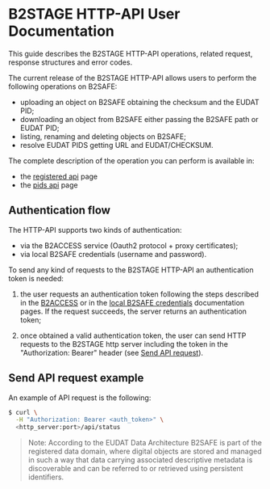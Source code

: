 
# B2STAGE HTTP-API User Documentation

This guide describes the B2STAGE HTTP-API operations, related request, response structures and error codes.

The current release of the B2STAGE HTTP-API allows users to perform the following operations on B2SAFE:
- uploading an object on B2SAFE obtaining the checksum and the EUDAT PID;
- downloading an object from B2SAFE either passing the B2SAFE path or EUDAT PID;
- listing, renaming and deleting objects on B2SAFE;
- resolve EUDAT PIDS getting URL and EUDAT/CHECKSUM.

The complete description of the operation you can perform is available in:
- the [registered api](registered.md) page
- the [pids api](pids.md) page


## Authentication flow
The HTTP-API supports two kinds of authentication:
- via the B2ACCESS service (Oauth2 protocol + proxy certificates);
- via local B2SAFE credentials (username and password).

To send any kind of requests to the B2STAGE HTTP-API an authentication token is needed: 

1. the user requests an authentication token following the steps described in the [B2ACCESS](authentication.md) or in the [local B2SAFE credentials](authentication_b2safe.md) documentation pages. If the request succeeds, the server returns an authentication token;

2. once obtained a valid authentication token, the user can send HTTP requests to the B2STAGE http server including the token in the "Authorization: Bearer" header (see [Send API request](#send-api-request-example)).




## Send API request example
An example of API request is the following: 
```bash
$ curl \
  -H "Authorization: Bearer <auth_token>" \
  <http_server:port>/api/status 
```

>Note: According to the EUDAT Data Architecture B2SAFE is part of the registered data domain, where digital objects are stored and managed in such a way that data carrying associated descriptive metadata is discoverable and can be referred to or retrieved using persistent identifiers.